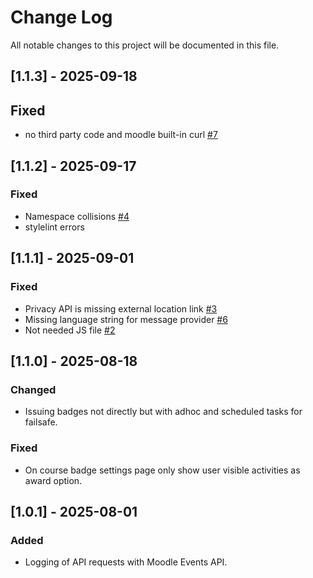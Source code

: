 # Change Log

All notable changes to this project will be documented in this file.

## [1.1.3] - 2025-09-18

## Fixed

- no third party code and moodle built-in curl [#7](https://github.com/mycelia-gGmbH/moodle-local_openeducationbadges/issues/7)

## [1.1.2] - 2025-09-17

### Fixed

- Namespace collisions [#4](https://github.com/mycelia-gGmbH/moodle-local_openeducationbadges/issues/4)
- stylelint errors

## [1.1.1] - 2025-09-01

### Fixed

- Privacy API is missing external location link [#3](https://github.com/mycelia-gGmbH/moodle-local_openeducationbadges/issues/3)
- Missing language string for message provider [#6](https://github.com/mycelia-gGmbH/moodle-local_openeducationbadges/issues/6)
- Not needed JS file [#2](https://github.com/mycelia-gGmbH/moodle-local_openeducationbadges/issues/2)

## [1.1.0] - 2025-08-18

### Changed

- Issuing badges not directly but with adhoc and scheduled tasks for failsafe.

### Fixed

- On course badge settings page only show user visible activities as award option.

## [1.0.1] - 2025-08-01

### Added

- Logging of API requests with Moodle Events API.
